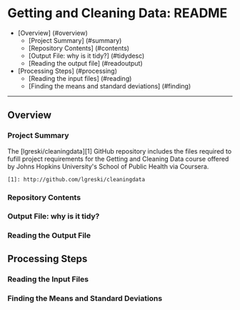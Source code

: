 Getting and Cleaning Data: README
=================================
* [Overview] (#overview)
    * [Project Summary] (#summary)
    * [Repository Contents] (#contents)
    * [Output File: why is it tidy?] (#tidydesc)
    * [Reading the output file] (#readoutput)
* [Processing Steps] (#processing)
    * [Reading the input files] (#reading)
    * [Finding the means and standard deviations] (#finding)

* * *

<h2 id="overview">Overview</h2>

<h3 id="summary">Project Summary</h3>
The [lgreski/cleaningdata][1] GitHub repository includes the files required to fufill project requirements for the Getting and Cleaning Data course offered by Johns Hopkins University's School of Public Health via Coursera.

    [1]: http://github.com/lgreski/cleaningdata

<h3 id="contents">Repository Contents</h3>

<h3 id="tidydesc">Output File: why is it tidy?</h3>

<h3 id="readoutput">Reading the Output File</h3>

<h2 id="processing">Processing Steps</h2>

<h3 id="reading">Reading the Input Files</h3>

<h3 id="finding">Finding the Means and Standard Deviations</h3>
